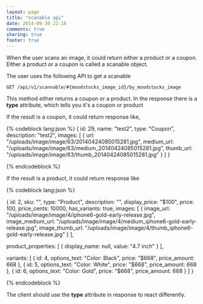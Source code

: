 ```yaml
---
layout: page
title: "scanable api"
date: 2014-09-30 22:16
comments: true
sharing: true
footer: true
---
```


When the user scans an image, it could return either a product or a coupon. Either a product or a coupon is called a scanable object.


The user uses the following API to get a scanable

`GET /api/v1/scannable/#{moodstocks_image_id}/by_moodstocks_image`

This method either returns a coupon or a product. In the response there is a **type** attribute, which tells you it's a coupon or product

If the result is a coupon, it could return response like,

{% codeblock lang:json %}
{
  id: 29,
  name: "test2",
  type: "Coupon",
  description: "test2",
  images: [
    {
    url: "/uploads/image/image/63/20140424085015281.jpg",
    medium_url: "/uploads/image/image/63/medium_20140424085015281.jpg",
    thumb_url: "/uploads/image/image/63/thumb_20140424085015281.jpg"
    }
  ]
}

{% endcodeblock %}

If the result is a product, it could return response like

{% codeblock lang:json %}

{
  id: 2,
  sku: "",
  type: "Product",
  description: "",
  display_price: "$100",
  price: 100,
  price_cents: 10000,
  has_variants: true,
  images: [
    {
      image_url: "/uploads/image/image/4/iphone6-gold-early-release.jpg",
      image_medium_url: "/uploads/image/image/4/medium_iphone6-gold-early-release.jpg",
      image_thumb_url: "/uploads/image/image/4/thumb_iphone6-gold-early-release.jpg"
    }
  ],

  product_properties: [
    {
      display_name: null,
      value: "4.7 inch"
    }
  ],

  variants: [
    {
      id: 4,
      options_text: "Color: Black",
      price: "$668",
      price_amount: 668
    },
    {
      id: 5,
      options_text: "Color: White",
      price: "$668",
      price_amount: 668
    },
    {
      id: 6,
      options_text: "Color: Gold",
      price: "$668",
      price_amount: 668
    }
  ]
}


{% endcodeblock %}


The client should use the **type** attribute in response to react differently.

